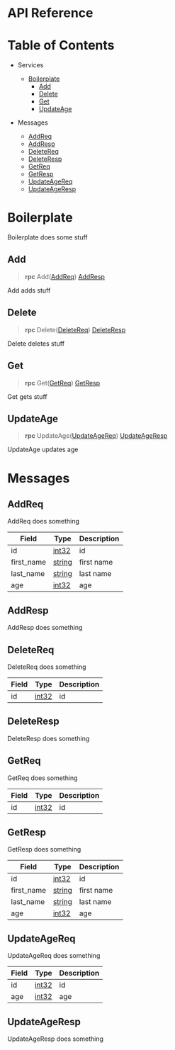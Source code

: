 # API Reference

# Table of Contents


- Services
    - [Boilerplate](#Boilerplate)
      - [Add](#Add)
      - [Delete](#Delete)
      - [Get](#Get)
      - [UpdateAge](#UpdateAge)
      
  


- Messages
    - [AddReq](#AddReq)
    - [AddResp](#AddResp)
    - [DeleteReq](#DeleteReq)
    - [DeleteResp](#DeleteResp)
    - [GetReq](#GetReq)
    - [GetResp](#GetResp)
    - [UpdateAgeReq](#UpdateAgeReq)
    - [UpdateAgeResp](#UpdateAgeResp)
  






# Boilerplate
Boilerplate does some stuff

## Add

> **rpc** Add([AddReq](#addreq))
    [AddResp](#addresp)

Add adds stuff
## Delete

> **rpc** Delete([DeleteReq](#deletereq))
    [DeleteResp](#deleteresp)

Delete deletes stuff
## Get

> **rpc** Get([GetReq](#getreq))
    [GetResp](#getresp)

Get gets stuff
## UpdateAge

> **rpc** UpdateAge([UpdateAgeReq](#updateagereq))
    [UpdateAgeResp](#updateageresp)

UpdateAge updates age
 <!-- end methods -->
 <!-- end services -->

# Messages


## AddReq
AddReq does something


| Field | Type | Description |
| ----- | ---- | ----------- |
| id | [ int32](#int32) | id |
| first_name | [ string](#string) | first name |
| last_name | [ string](#string) | last name |
| age | [ int32](#int32) | age |
 <!-- end Fields -->
 <!-- end HasFields -->


## AddResp
AddResp does something

 <!-- end HasFields -->


## DeleteReq
DeleteReq does something


| Field | Type | Description |
| ----- | ---- | ----------- |
| id | [ int32](#int32) | id |
 <!-- end Fields -->
 <!-- end HasFields -->


## DeleteResp
DeleteResp does something

 <!-- end HasFields -->


## GetReq
GetReq does something


| Field | Type | Description |
| ----- | ---- | ----------- |
| id | [ int32](#int32) | id |
 <!-- end Fields -->
 <!-- end HasFields -->


## GetResp
GetResp does something


| Field | Type | Description |
| ----- | ---- | ----------- |
| id | [ int32](#int32) | id |
| first_name | [ string](#string) | first name |
| last_name | [ string](#string) | last name |
| age | [ int32](#int32) | age |
 <!-- end Fields -->
 <!-- end HasFields -->


## UpdateAgeReq
UpdateAgeReq does something


| Field | Type | Description |
| ----- | ---- | ----------- |
| id | [ int32](#int32) | id |
| age | [ int32](#int32) | age |
 <!-- end Fields -->
 <!-- end HasFields -->


## UpdateAgeResp
UpdateAgeResp does something

 <!-- end HasFields -->
 <!-- end messages -->
 <!-- end Files -->